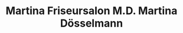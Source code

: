 ---
title: "Martina Friseursalon M.D. Martina Dösselmann"
url: /braunschweig/martina-friseursalon-m-d-martina-doesselmann/
shop: Friseur
---